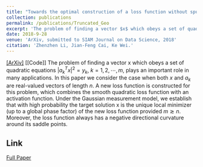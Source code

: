 ```yaml
---
title: "Towards the optimal construction of a loss function without spurious local minima for solving quadratic equations"
collection: publications
permalink: /publications/Truncated_Geo
excerpt: 'The problem of finding a vector $x$ which obeys a set of quadratic equations. bahahaha, $k=1,2,⋯,m$, plays an important role in many applications. In this paper we consider the case when both $x$ and $a_k$ are real-valued vectors of length $n$. A new loss function is constructed for this problem, which combines the smooth quadratic loss function with an activation function. Under the Gaussian measurement model, we establish that with high probability the target solution $x$ is the unique local minimizer (up to a global phase factor) of the new loss function provided $m≳n$. Moreover, the loss function always has a negative directional curvature around its saddle points.'
date: 2018-9-28
venue: 'ArXiv, submitted to SIAM Journal on Data Science, 2018'
citation: 'Zhenzhen Li, Jian-Feng Cai, Ke Wei.'
---  
```


[[ArXiv]](https://arxiv.org/abs/1809.10520)  [[Code]]
The problem of finding a vector x which obeys a set of quadratic equations $|a^{T}_k x|^2=y_k$, $k=1,2,⋯,m$, plays an important role in many applications. In this paper we consider the case when both $x$ and $a_k$ are real-valued vectors of length $n$. A new loss function is constructed for this problem, which combines the smooth quadratic loss function with an activation function. Under the Gaussian measurement model, we establish that with high probability the target solution x is the unique local minimizer (up to a global phase factor) of the new loss function provided $m≳n$. Moreover, the loss function always has a negative directional curvature around its saddle points.

## Link
[Full Paper](https://arxiv.org/pdf/1809.10520.pdf)

